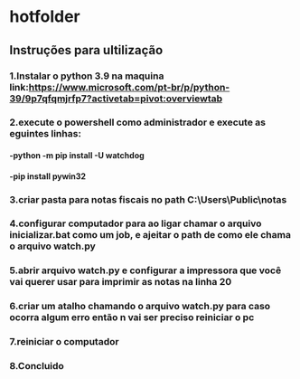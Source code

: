# hotfolder
## Instruções para ultilização
 ### 1.Instalar o python 3.9 na maquina link:https://www.microsoft.com/pt-br/p/python-39/9p7qfqmjrfp7?activetab=pivot:overviewtab
 ### 2.execute o powershell como administrador e execute as eguintes linhas:
 #### -python -m pip install -U watchdog
 #### -pip install pywin32
 ### 3.criar pasta para notas fiscais no path C:\Users\Public\notas
 ### 4.configurar computador para ao ligar chamar o arquivo inicializar.bat como um job, e ajeitar o path de como ele chama o arquivo watch.py
 ### 5.abrir arquivo watch.py e configurar a impressora que você vai querer usar para imprimir as notas na linha 20
 ### 6.criar um atalho chamando o  arquivo watch.py para caso ocorra algum erro então n vai ser preciso reiniciar o pc
 ### 7.reiniciar o computador 
 ### 8.Concluido

